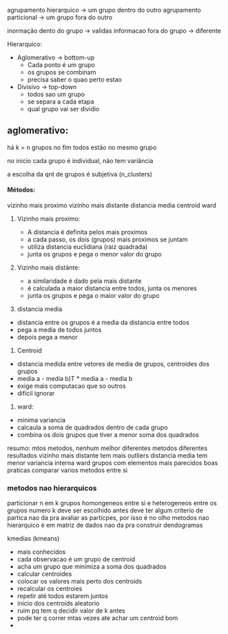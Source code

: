 agrupamento hierarquico -> um grupo dentro do outro
agrupamento particional -> um grupo fora do outro

inormação dento do grupo -> validas
informacao fora do grupo -> diferente


Hierarquico:
- Aglomerativo -> bottom-up
	- Cada ponto é um grupo
	- os grupos se combinam 
	- precisa saber o quao perto estao
- Divisivo -> top-down
	- todos sao um grupo
	- se separa a cada etapa
	- qual grupo vai ser dividio

## aglomerativo:
há k = n grupos
no fim todos estão no mesmo grupo

no inicio cada grupo é individual, não tem variância

a escolha da qnt de grupos é subjetiva (n_clusters)

#### Métodos:
vizinho mais proximo
vizinho mais distante
distancia media
centroid 
ward


1. Vizinho mais proximo:
	- A distancia é definita pelos mais proximos
	- a cada passo, os dois (grupos) mais proximos se juntam 
	- utiliza distancia euclidiana (raiz quadrada)
	- junta os grupos e pega o menor valor do grupo

2. Vizinho mais distânte:
   - a similaridade é dado pela mais distante
   - é calculada a maior distancia entre todos, junta os menores
   - junta os grupos e pega o maior valor do grupo

1. distancia media 
- distancia entre os grupos é a media da distancia entre todos
- pega a media de todos juntos
- depois pega a menor

1. Centroid
- distancia medida entre vetores de media de grupos, centroides dos grupos
- media a - media b)T * media a - media b
- exige mais computacao que so outros
- dificil ignorar

1. ward:
- minima variancia
- calcaula a soma de quadrados dentro de cada grupo
- combina os dois grupos que tiver a menor soma dos quadrados


resumo:
mtos metodos, nenhum melhor
diferentes metodos diferentes resultados
vizinho mais distante tem mais outliers
distancia media tem menor variancia interna
ward grupos com elementos mais parecidos
boas praticas comparar varios metodos entre si


### metodos nao hierarquicos
particionar n em k grupos homongeneos entre si e heterogeneos entre os grupos
numero k deve ser escolhido antes
deve ter algum criterio de partica
nao da pra avaliar as particpes, por isso é no olho
metodos nao hierarquico é em matriz de dados
nao da pra construir dendogramas

kmedias (kmeans)
- mais conhecidos
- cada observacao é um grupo de centroid 
- acha um grupo que minimiza a soma dos quadrados
- calcular centroides
- colocar os valores mais perto dos centroids
- recalcular os centroies
- repetir até todos estarem juntos
- inicio dos centroids aleatorio
- ruim pq tem q decidir valor de k antes
- pode ter q correr mtas vezes ate achar um centroid bom
- 